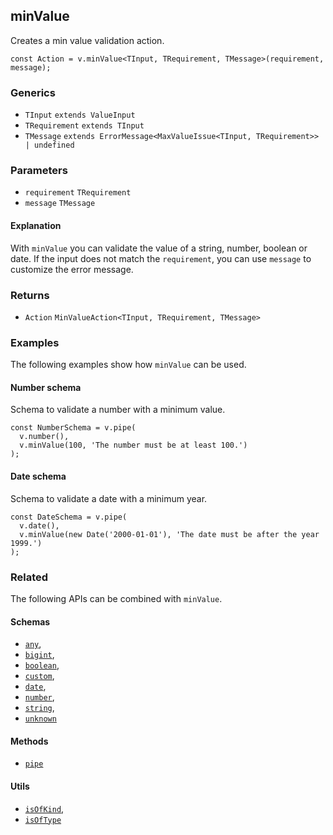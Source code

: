 minValue
--------

Creates a min value validation action.

    const Action = v.minValue<TInput, TRequirement, TMessage>(requirement, message);
    

### Generics

*   `TInput` `extends ValueInput`
*   `TRequirement` `extends TInput`
*   `TMessage` `extends ErrorMessage<MaxValueIssue<TInput, TRequirement>> | undefined`

### Parameters

*   `requirement` `TRequirement`
*   `message` `TMessage`

#### Explanation

With `minValue` you can validate the value of a string, number, boolean or date. If the input does not match the `requirement`, you can use `message` to customize the error message.

### Returns

*   `Action` `MinValueAction<TInput, TRequirement, TMessage>`

### Examples

The following examples show how `minValue` can be used.

#### Number schema

Schema to validate a number with a minimum value.

    const NumberSchema = v.pipe(
      v.number(),
      v.minValue(100, 'The number must be at least 100.')
    );
    

#### Date schema

Schema to validate a date with a minimum year.

    const DateSchema = v.pipe(
      v.date(),
      v.minValue(new Date('2000-01-01'), 'The date must be after the year 1999.')
    );
    

### Related

The following APIs can be combined with `minValue`.

#### Schemas

*   [`any`](any.md),
*   [`bigint`](bigint.md),
*   [`boolean`](boolean.md),
*   [`custom`](custom.md),
*   [`date`](date.md),
*   [`number`](number.md),
*   [`string`](string.md),
*   [`unknown`](unknown.md)

#### Methods

*   [`pipe`](pipe.md)

#### Utils

*   [`isOfKind`](isOfKind.md),
*   [`isOfType`](isOfType.md)